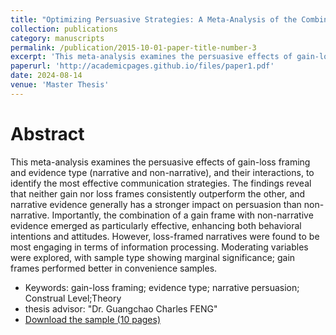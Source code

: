 ```yaml
---
title: "Optimizing Persuasive Strategies: A Meta-Analysis of the Combined Effects of Gain-Loss Framing and Evidence Type"
collection: publications
category: manuscripts
permalink: /publication/2015-10-01-paper-title-number-3
excerpt: 'This meta-analysis examines the persuasive effects of gain-loss framing and evidence type (narrative and non-narrative), and their interactions, to identify the most effective communication strategies. The findings reveal that neither gain nor loss frames consistently outperform the other, and narrative evidence generally has a stronger impact on persuasion than non-narrative. Importantly, the combination of a gain frame with non-narrative evidence emerged as particularly effective, enhancing both behavioral intentions and attitudes. However, loss-framed narratives were found to be most engaging in terms of information processing. Moderating variables were explored, with sample type showing marginal significance; gain frames performed better in convenience samples. '
paperurl: 'http://academicpages.github.io/files/paper1.pdf'
date: 2024-08-14
venue: 'Master Thesis'
---
```


# Abstract
This meta-analysis examines the persuasive effects of gain-loss framing and evidence type (narrative and non-narrative), and their interactions, to identify the most effective communication strategies. The findings reveal that neither gain nor loss frames consistently outperform the other, and narrative evidence generally has a stronger impact on persuasion than non-narrative. Importantly, the combination of a gain frame with non-narrative evidence emerged as particularly effective, enhancing both behavioral intentions and attitudes. However, loss-framed narratives were found to be most engaging in terms of information processing. Moderating variables were explored, with sample type showing marginal significance; gain frames performed better in convenience samples. 

* Keywords: gain-loss framing; evidence type; narrative persuasion; Construal Level;Theory
* thesis advisor: "Dr. Guangchao Charles FENG"
* [Download the sample (10 pages)](http://academicpages.github.io/files/paper1.pdf)
